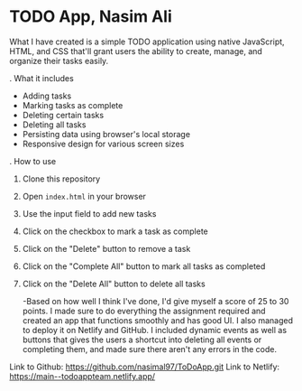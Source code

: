 # TODO App, Nasim Ali

What I have created is a simple TODO application using native JavaScript, HTML, and CSS that'll grant users the ability to create, manage, and organize their tasks easily.

. What it includes

- Adding tasks
- Marking tasks as complete
- Deleting certain tasks
- Deleting all tasks
- Persisting data using browser's local storage
- Responsive design for various screen sizes

. How to use

1. Clone this repository
2. Open `index.html` in your browser
3. Use the input field to add new tasks
4. Click on the checkbox to mark a task as complete
5. Click on the "Delete" button to remove a task
6. Click on the "Complete All" button to mark all tasks as completed
7. Click on the "Delete All" button to delete all tasks

   -Based on how well I think I've done, I'd give myself a score of 25 to 30 points. I made sure to do everything the assignment required and created an app that functions smoothly and has good UI. I also managed to deploy it on Netlify and GitHub. I included dynamic events as well as buttons that gives the users a shortcut into deleting all events or completing them, and made sure there aren't any errors in the code.

Link to Github: https://github.com/nasimal97/ToDoApp.git
Link to Netlify: https://main--todoappteam.netlify.app/
